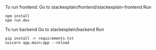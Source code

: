 To run frontend:
Go to stackexplain/frontend/stackexplain-frontend
Run 
```
npm install
npm run dev
```

To run backend
Go to stackexplain/backend
Run
```
pip install -r requirements.txt
uvicorn app.main:app --reload
```